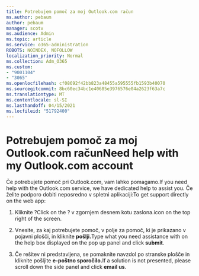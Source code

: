 ```yaml
---
title: Potrebujem pomoč za moj Outlook.com račun
ms.author: pebaum
author: pebaum
manager: scotv
ms.audience: Admin
ms.topic: article
ms.service: o365-administration
ROBOTS: NOINDEX, NOFOLLOW
localization_priority: Normal
ms.collection: Adm_O365
ms.custom:
- "9001104"
- "3065"
ms.openlocfilehash: cf08692f42bb823a48455a595555fb1593b40070
ms.sourcegitcommit: 8bc60ec34bc1e40685e3976576e04a2623f63a7c
ms.translationtype: MT
ms.contentlocale: sl-SI
ms.lasthandoff: 04/15/2021
ms.locfileid: "51792400"
---
```

# <a name="need-help-with-my-outlookcom-account"></a><span data-ttu-id="d4c82-102">Potrebujem pomoč za moj Outlook.com račun</span><span class="sxs-lookup"><span data-stu-id="d4c82-102">Need help with my Outlook.com account</span></span>

<span data-ttu-id="d4c82-103">Če potrebujete pomoč pri Outlook.com, vam lahko pomagamo.</span><span class="sxs-lookup"><span data-stu-id="d4c82-103">If you need help with the Outlook.com service, we have dedicated help to assist you.</span></span> <span data-ttu-id="d4c82-104">Če želite podporo dobiti neposredno v spletni aplikaciji:</span><span class="sxs-lookup"><span data-stu-id="d4c82-104">To get support directly on the web app:</span></span> 

1. <span data-ttu-id="d4c82-105">Kliknite ?</span><span class="sxs-lookup"><span data-stu-id="d4c82-105">Click on the ?</span></span> <span data-ttu-id="d4c82-106">v zgornjem desnem kotu zaslona.</span><span class="sxs-lookup"><span data-stu-id="d4c82-106">icon on the top right of the screen.</span></span> 

2. <span data-ttu-id="d4c82-107">Vnesite, za kaj potrebujete pomoč, v polje za pomoč, ki je prikazano v pojavni plošči, in kliknite **pošlji.**</span><span class="sxs-lookup"><span data-stu-id="d4c82-107">Type what you need assistance with on the help box displayed on the pop up panel and click **submit**.</span></span> 

3. <span data-ttu-id="d4c82-108">Če rešitev ni predstavljena, se pomaknite navzdol po stranske plošče in kliknite pošljite **e-poštno sporočilo.**</span><span class="sxs-lookup"><span data-stu-id="d4c82-108">If a solution is not presented, please scroll down the side panel and click **email us**.</span></span>
